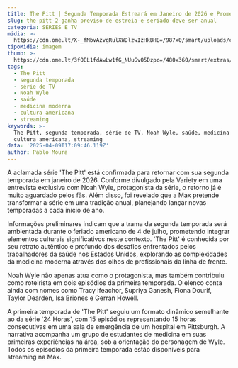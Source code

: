 ```yaml
---
title: The Pitt | Segunda Temporada Estreará em Janeiro de 2026 e Promete Anualidade
slug: the-pitt-2-ganha-previso-de-estreia-e-seriado-deve-ser-anual
categoria: SÉRIES E TV
midia: >-
  https://cdn.ome.lt/X-_fMbvAzvgRulXWDlzwIzHkBHE=/987x0/smart/uploads/conteudo/fotos/02_KPHnkab.jpg
tipoMidia: imagem
thumb: >-
  https://cdn.ome.lt/3fOEL1fdAwLw1fG_NUuGvO5Dzpc=/480x360/smart/extras/conteudos/Captura_de_tela_2025-04-09_140252.png
tags:
  - The Pitt
  - segunda temporada
  - série de TV
  - Noah Wyle
  - saúde
  - medicina moderna
  - cultura americana
  - streaming
keywords: >-
  The Pitt, segunda temporada, série de TV, Noah Wyle, saúde, medicina moderna,
  cultura americana, streaming
data: '2025-04-09T17:09:46.119Z'
author: Pablo Moura
---
```


A aclamada série 'The Pitt' está confirmada para retornar com sua segunda temporada em janeiro de 2026. Conforme divulgado pela Variety em uma entrevista exclusiva com Noah Wyle, protagonista da série, o retorno já é muito aguardado pelos fãs. Além disso, foi revelado que a Max pretende transformar a série em uma tradição anual, planejando lançar novas temporadas a cada início de ano.

Informações preliminares indicam que a trama da segunda temporada será ambientada durante o feriado americano de 4 de julho, prometendo integrar elementos culturais significativos neste contexto. 'The Pitt' é conhecida por seu retrato autêntico e profundo dos desafios enfrentados pelos trabalhadores da saúde nos Estados Unidos, explorando as complexidades da medicina moderna através dos olhos de profissionais da linha de frente.

Noah Wyle não apenas atua como o protagonista, mas também contribuiu como roteirista em dois episódios da primeira temporada. O elenco conta ainda com nomes como Tracy Ifeachor, Supriya Ganesh, Fiona Dourif, Taylor Dearden, Isa Briones e Gerran Howell.

A primeira temporada de 'The Pitt' seguiu um formato dinâmico semelhante ao da série '24 Horas', com 15 episódios representando 15 horas consecutivas em uma sala de emergência de um hospital em Pittsburgh. A narrativa acompanha um grupo de estudantes de medicina em suas primeiras experiências na área, sob a orientação do personagem de Wyle. Todos os episódios da primeira temporada estão disponíveis para streaming na Max.
